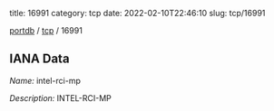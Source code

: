 title: 16991
category: tcp
date: 2022-02-10T22:46:10
slug: tcp/16991

[portdb](/) / [tcp](/category/tcp.html) / 16991


## IANA Data

_Name:_ intel-rci-mp

_Description:_ INTEL-RCI-MP

